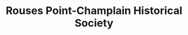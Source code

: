 ---
layout: repo
title: "Rouses Point-Champlain Historical Society"
id: 22246
permalink: repos/22246/
---